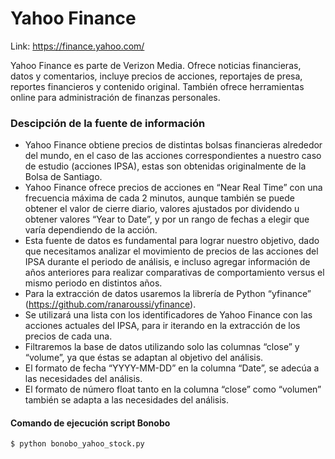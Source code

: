 # Yahoo Finance

Link: https://finance.yahoo.com/

Yahoo Finance es parte de Verizon Media. Ofrece noticias financieras, datos y comentarios, incluye precios de acciones, reportajes de presa, reportes financieros y contenido original. También ofrece herramientas online para administración de finanzas personales.

### Descipción de la fuente de información

* Yahoo Finance obtiene precios de distintas bolsas financieras alrededor del mundo, en el caso de las acciones correspondientes a nuestro caso de estudio (acciones IPSA), estas son obtenidas originalmente de la Bolsa de Santiago.
* Yahoo Finance ofrece precios de acciones en “Near Real Time” con una frecuencia máxima de cada 2 minutos, aunque también se puede obtener el valor de cierre diario, valores ajustados por dividendo u obtener valores “Year to Date”, y por un rango de fechas a elegir que varía dependiendo de la acción.
* Esta fuente de datos es fundamental para lograr nuestro objetivo, dado que necesitamos analizar el movimiento de precios de las acciones del IPSA durante el periodo de análisis, e incluso agregar información de años anteriores para realizar comparativas de comportamiento versus el mismo periodo en distintos años.
* Para la extracción de datos usaremos la librería  de Python “yfinance” (https://github.com/ranaroussi/yfinance).
* Se utilizará una lista con los identificadores de Yahoo Finance con las acciones actuales del IPSA, para ir iterando en la extracción de los precios de cada una.
* Filtraremos la base de datos utilizando solo las columnas “close” y “volume”, ya que éstas se adaptan al objetivo del análisis.
* El formato de fecha “YYYY-MM-DD” en la columna “Date”, se adecúa a las necesidades del análisis.
* El formato de número float tanto en la columna “close” como “volumen” también se adapta a las necesidades del análisis.


#### Comando de ejecución script Bonobo

```
$ python bonobo_yahoo_stock.py
```

